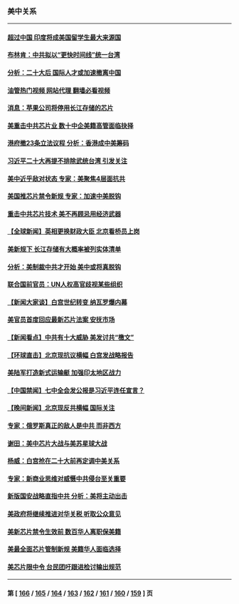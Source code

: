 ### 美中关系
---
#### [超过中国 印度将成美国留学生最大来源国](../../pages/nf1412576/n13847830.md?10190045) 
#### [布林肯：中共拟以“更快时间线”统一台湾](../../pages/nf1412576/n13847595.md?10190045) 
#### [分析：二十大后 国际人才或加速撤离中国](../../pages/nf1412576/n13847058.md?10190045) 
#### [油管热门视频 网站代理 翻墙必看视频](http://132.145.103.77:81/youtube.html?10190045)
#### [消息：苹果公司将停用长江存储的芯片](../../pages/nf1412576/n13846924.md?10190045) 
#### [美重击中共芯片业 数十中企美籍高管面临抉择](../../pages/nf1412576/n13846793.md?10190045) 
#### [港府撤23条立法议程 分析：香港成中美筹码](../../pages/nf1412576/n13846797.md?10190045) 
#### [习近平二十大再提不排除武统台湾 引发关注](../../pages/nf1412576/n13846780.md?10190045) 
#### [美中近乎敌对状态 专家：美聚焦4层面抗共](../../pages/nf1412576/n13846651.md?10190045) 
#### [美国推芯片禁令新规 专家：加速中美脱钩](../../pages/nf1412576/n13846274.md?10190045) 
#### [重击中共芯片技术 美不再顾忌用经济武器](../../pages/nf1412576/n13845753.md?10190045) 
#### [【全球新闻】英相更换财政大臣 北京看桥员上岗](../../pages/nf1412576/n13845996.md?10190045) 
#### [美新规下 长江存储有大概率被列实体清单](../../pages/nf1412576/n13845665.md?10190045) 
#### [分析：美制裁中共才开始 美中或将真脱钩](../../pages/nf1412576/n13845305.md?10190045) 
#### [联合国前官员：UN人权高官歧视某些组织](../../pages/nf1412576/n13845593.md?10190045) 
#### [【新闻大家谈】白宫世纪转变 纳瓦罗爆内幕](../../pages/nf1412576/n13844956.md?10190045) 
#### [美官员首度回应最新芯片法案 安抚市场](../../pages/nf1412576/n13845407.md?10190045) 
#### [【新闻看点】中共有十大威胁 美发讨共“檄文”](../../pages/nf1412576/n13844890.md?10190045) 
#### [【环球直击】北京现抗议横幅 白宫发战略报告](../../pages/nf1412576/n13845283.md?10190045) 
#### [美陆军打造新式运输艇 加强印太地区战力](../../pages/nf1412576/n13845295.md?10190045) 
#### [【中国禁闻】七中全会发公报是习近平连任宣言？](../../pages/nf1412576/n13845253.md?10190045) 
#### [【晚间新闻】北京现反共横幅 国际关注](../../pages/nf1412576/n13845252.md?10190045) 
#### [专家：俄罗斯真正的敌人是中共 而非西方](../../pages/nf1412576/n13845231.md?10190045) 
#### [谢田：美中芯片大战与美苏星球大战](../../pages/nf1412576/n13845198.md?10190045) 
#### [杨威：白宫抢在二十大前再定调中美关系](../../pages/nf1412576/n13844952.md?10190045) 
#### [专家：新商业思维对威慑中共侵台至关重要](../../pages/nf1412576/n13845110.md?10190045) 
#### [新版国安战略直指中共 分析：美将主动出击](../../pages/nf1412576/n13844931.md?10190045) 
#### [美政府将继续推进对华关税 听取公众意见](../../pages/nf1412576/n13844942.md?10190045) 
#### [美新芯片禁令生效前 数百华人离职保美籍](../../pages/nf1412576/n13844644.md?10190045) 
#### [美最全面芯片管制新规 美籍华人面临选择](../../pages/nf1412576/n13844763.md?10190045) 
#### [美芯片限中令 台民团吁跟进检讨输出规范](../../pages/nf1412576/n13844572.md?10190045) 

---
#### 第 [ [166](./166.md?10190045) / [165](./165.md?10190045) / [164](./164.md?10190045) / [163](./163.md?10190045) / [162](./162.md?10190045) / [161](./161.md?10190045) / [160](./160.md?10190045) / [159](./159.md?10190045) ] 页
